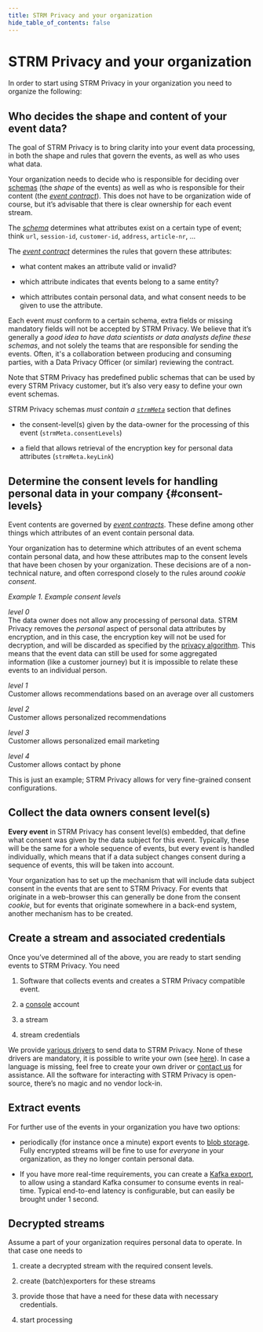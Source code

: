 ```yaml
---
title: STRM Privacy and your organization
hide_table_of_contents: false
---
```


# STRM Privacy and your organization

In order to start using STRM Privacy in your organization you need to
organize the following:

## Who decides the shape and content of your event data?

The goal of STRM Privacy is to bring clarity into your event data
processing, in both the shape and rules that govern the events, as well
as who uses what data.

Your organization needs to decide who is responsible for deciding over
[schemas](docs/02-concepts/02-data-contracts/index.md#schema) (the
*shape* of the events) as well as who is responsible for their content
(the [*event
contract*](docs/02-concepts/02-data-contracts/index.md#contract)). This does
not have to be organization wide of course, but it’s advisable that
there is clear ownership for each event stream.

The [*schema*](docs/02-concepts/02-data-contracts/index.md#schema) determines
what attributes exist on a certain type of event; think `url`,
`session-id`, `customer-id`, `address`, `article-nr`, …

The [*event contract*](docs/02-concepts/02-data-contracts/index.md#contract)
determines the rules that govern these attributes:

-   what content makes an attribute valid or invalid?

-   which attribute indicates that events belong to a same entity?

-   which attributes contain personal data, and what consent needs to be
    given to use the attribute.

Each event *must* conform to a certain schema, extra fields or missing
mandatory fields will not be accepted by STRM Privacy. We believe that
it’s generally a *good idea to have data scientists or data analysts
define these schemas*, and not solely the teams that are responsible
for sending the events. Often, it's a collaboration between producing
and consuming parties, with a Data Privacy Officer (or similar) reviewing the contract.

Note that STRM Privacy has predefined public schemas that can be used by
every STRM Privacy customer, but it’s also very easy to define your own
event schemas.

STRM Privacy schemas *must contain a
[`strmMeta`](docs/02-concepts/02-data-contracts/02-strm-meta.md)* section that defines

-   the consent-level(s) given by the data-owner for the processing of
    this event (`strmMeta.consentLevels`)

-   a field that allows retrieval of the encryption key for personal
    data attributes (`strmMeta.keyLink`)

## Determine the consent levels for handling personal data in your company {#consent-levels}

Event contents are governed by [*event
contracts*](docs/02-concepts/02-data-contracts/index.md#contract). These define
among other things which attributes of an event contain personal data.

Your organization has to determine which attributes of an event schema
contain personal data, and how these attributes map to the consent
levels that have been chosen by your organization. These decisions are
of a non-technical nature, and often correspond closely to the rules around
*cookie consent*.

_Example 1. Example consent levels_
<div class="boxBorder">

_level 0_  
The data owner does not allow any processing of personal data. STRM
Privacy removes the *personal* aspect of personal data attributes by
encryption, and in this case, the encryption key will not be used for
decryption, and will be discarded as specified by the [privacy algorithm](./01-principles.md#privacy-algorithms).
This means that the event data can still be used for some aggregated information (like a
customer journey) but it is impossible to relate these events to an individual person.

_level 1_  
Customer allows recommendations based on an average over all customers

_level 2_  
Customer allows personalized recommendations

_level 3_  
Customer allows personalized email marketing

_level 4_  
Customer allows contact by phone

This is just an example; STRM Privacy allows for very fine-grained consent configurations.
</div>

## Collect the data owners consent level(s)

**Every event** in STRM Privacy has consent level(s) embedded,
that define what consent was given by the data subject for this event.
Typically, these will be the same for a whole sequence of events, but 
every event is handled individually, which means that if a data subject
changes consent during a sequence of events, this will be taken into account.

Your organization has to set up the mechanism that will include data subject consent
in the events that are sent to STRM Privacy. For
events that originate in a web-browser this can generally be done from
the consent *cookie*, but for events that originate somewhere in a
back-end system, another mechanism has to be created.

## Create a stream and associated credentials

Once you’ve determined all of the above, you are ready to start sending
events to STRM Privacy. You need

1.  Software that collects events and creates a STRM Privacy compatible
    event.

2.  a [console](https://console.strmprivacy.io) account

3.  a stream 

4.  stream credentials

We provide [various drivers](docs/03-quickstart/01-streaming/03-sending-data/01-language-examples.md) to send data
to STRM Privacy. None of these drivers are mandatory, it is possible to
write your own (see [here](docs/03-quickstart/01-streaming/03-sending-data/02-sending-curl.md)). In case a language is missing,
feel free to create your own driver or [contact us](docs/05-contact/index.md) for assistance.
All the software for interacting with STRM Privacy is 
open-source, there’s no magic and no vendor lock-in.

## Extract events

For further use of the events in your organization you have two options:

-   periodically (for instance once a minute) export events to [blob storage](docs/03-quickstart/01-streaming/04-receiving-data/01-batch-export.md). Fully encrypted streams will
    be fine to use for *everyone* in your organization, as they no longer contain personal data.

-   If you have more real-time requirements, you can create a [Kafka export](docs/03-quickstart/01-streaming/04-receiving-data/03-exporting-kafka.md), to allow using a standard Kafka
    consumer to consume events in real-time. Typical end-to-end latency is configurable, but can easily be brought under 1 second.

## Decrypted streams

Assume a part of your organization requires personal data to operate. In that case
one needs to

1.  create a decrypted stream with the required consent levels.

2.  create (batch)exporters for these streams

3.  provide those that have a need for these data with necessary
    credentials.

4.  start processing
